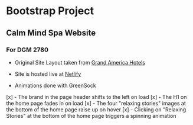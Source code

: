 # Bootstrap Project

## Calm Mind Spa Website

### For DGM 2780

- Original Site Layout taken from [Grand America Hotels](https://www.grandamerica.com/)
- Site is hosted live at [Netlify](https://iingles-bootstrap.netlify.com/)


- Animations done with GreenSock

[x] - The brand in the page header shifts to the left on load
[x] - The H1 on the home page fades in on load
[x] - The four "relaxing stories" images at the bottom of the home page raise up on hover
[x] - Clicking on "Relaxing Stories" at the bottom of the home page triggers a spinning animation